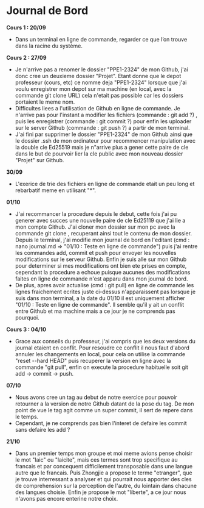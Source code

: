 # Journal de Bord

**Cours 1 : 20/09**
* Dans un terminal en ligne de commande, regarder ce que l’on trouve dans la racine du système.

**Cours 2 : 27/09** 
* Je n'arrive pas a renomer le dossier "PPE1-2324" de mon Github, j'ai donc cree 
un deuxieme dossier "Projet". Etant donne que le depot professeur (cours, etc) ce nomme deja 
"PPE1-2324" lorsque que j'ai voulu enregistrer mon depot sur ma machine (en local, avec la 
commande git clone URL) cela n'etait pas possible car les dossiers portaient le meme nom. 
* Difficultes liees a l'utilisation de Github en ligne de commande. Je n'arrive pas pour l'instant 
a modifier les fichiers (commande : git add ?) , puis les enregistrer (commande : git commit ?) 
pour enfin les uploader sur le server Github (commande : git push ?) a partir de mon terminal. 
* J'ai fini par supprimer le dossier "PPE1-2324" de mon Github ainsi que le dossier .ssh de mon 
ordinateur pour recommencer manipulation avec la double cle Ed25519 mais je n"arrive plus a gener 
cette paire de cle dans le but de pourvoir lier la cle public avec mon nouveau dossier "Projet" 
sur Github.

**30/09** 
* L'exerice de trie des fichiers en ligne de commande etait un peu long et rebarbatif 
meme en utilisant "*".

**01/10** 
* J'ai recommancer la procedure depuis le debut, cette fois j'ai pu generer avec succes une 
nouvelle paire de cle Ed25119 que j'ai lie a mon compte Github. J'ai cloner mon dossier sur mon 
pc avec la commande git clone <URL SSH>, recuperant ainsi tout le contenu de mon dossier. Depuis 
le terminal, j'ai modifie mon journal de bord en l'editant (cmd : nano journal.md => "01/10 : 
Teste en ligne de commande") puis j'ai rentre les commandes add, commit et push pour envoyer les 
nouvelles modifications sur le serveur Github. Enfin je suis alle sur mon Github pour determiner 
si mes modifications ont bien ete prises en compte, cependant la procedure a echoue puisque 
aucunes des modifications faites en ligne de commande n'est apparu dans mon journal de bord. 
* De plus, apres avoir actualise (cmd : git pull) en ligne de commande les lignes fraichement ecrites 
juste ci-dessus n'apparaissent pas lorsque je suis dans mon terminal, a la date du 01/10 il est 
uniquement afficher "01/10 : Teste en ligne de commande". Il semble qu'il y ait un conflit entre 
Github et ma machine mais a ce jour je ne comprends pas pourquoi.

**Cours 3 : 04/10** 
* Grace aux conseils du professeur, j'ai compris que les deux versions du journal 
etaient en conflit. Pour resoudre ce conflit il nous faut d'abord annuler les changements en 
local, pour cela on utilise la commande "reset --hard HEAD" puis recuperer la version en ligne 
avec la commande "git pull", enfin on execute la procedure habituelle soit git add -> commit -> push.

**07/10** 
* Nous avons cree un tag au debut de notre exercice pour pouvoir retourner a la 
version de notre Github datant de la pose du tag. De mon point de vue le tag agit comme un 
super commit, il sert de repere dans le temps. 
* Cependant, je ne comprends pas bien l'interet de defaire les commit sans defaire les add ?

**21/10** 
* Dans un premier temps mon groupe et moi meme avions pense choisir le mot "laic" ou 
"laicite", mais ces termes sont trop specifique au francais et par concequent difficilement 
transposable dans une langue autre que le francais. Puis Zhongjie a propose le terme "etranger", que 
je trouve interressant a analyser et qui pourrait nous apporter des cles de comprehension sur la 
perception de l'autre, du lointain dans chacune des langues choisie. Enfin je propose le mot 
"liberte", a ce jour nous n'avons pas encore enterine notre choix.
